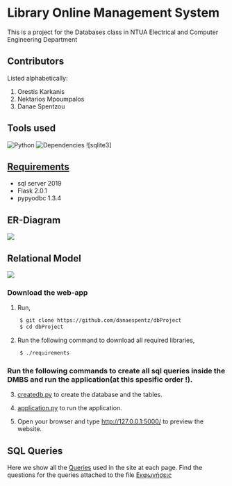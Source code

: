 # Library Online Management System
This is a project for the Databases class in NTUA Electrical and Computer Engineering Department 

## Contributors
Listed alphabetically:
1. Orestis Karkanis 
1. Nektarios Mpoumpalos 
1. Danae Spentzou 

## Tools used
![Python](https://img.shields.io/badge/python-v3.7+-red.svg)
![Dependencies](https://img.shields.io/badge/flask-v2.0.1-red)
![sqlite3]

## [Requirements](https://github.com/danaespentz/dbProject/requirements)
- sql server 2019
- Flask 2.0.1
- pypyodbc 1.3.4

## ER-Diagram

![](https://github.com/danaespentz/dbProject/static/ERdiagram.png?raw=true)

## Relational Model

![](https://github.com/danaespentz/dbProject/static/relationalDiagram.png?raw=true)

### Download the web-app 
1. Run,

```bash
	$ git clone https://github.com/danaespentz/dbProject
	$ cd dbProject
```
2. Run the following command to download all required libraries,

```bash
	$ ./requirements
```

### Run the following commands to create all sql queries inside the DMBS and run the application(at this spesific order !).

3. [createdb.py](createbd.py) to create the database and the tables.
4. [application.py](application.py) to run the application. 


5. Open your browser and type <http://127.0.0.1:5000/> to preview the website.

## SQL Queries

Here we show all the [Queries](SQL/) used in the site at each page.
Find the questions for the queries attached to the file [Εκφωνήσεις](Docs/Εκφώνηση.pdf)